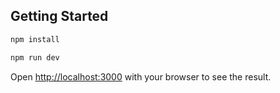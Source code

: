 ## Getting Started

```bash
npm install

npm run dev
```

Open [http://localhost:3000](http://localhost:3000) with your browser to see the result.
